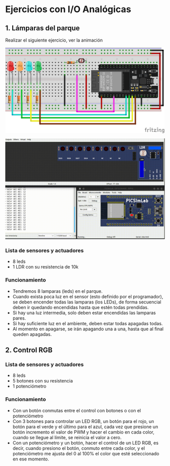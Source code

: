 # Ejercicios con I/O Analógicas

## 1. Lámparas del parque

Realizar el siguiente ejercicio, ver la animación

![ldr_bar_sch](./assets/schematic/ldr_led_bar.png)

![ldr_bar_gir](./assets/videos/LDR_bar.gif)

### Lista de sensores y actuadores

- 8 leds
- 1 LDR con su resistencia de 10k

### Funcionamiento

- Tendremos 8 lamparas (leds) en el parque.
- Cuando exista poca luz en el sensor (esto definido por el programador), se deben encender todas las lamparas (los LEDs), de forma secuencial deben ir quedando encendidas hasta que estén todas prendidas.
- Si hay una luz intermedia, solo deben estar encendidas las lamparas pares.
- Si hay suficiente luz en el ambiente, deben estar todas apagadas todas.
- Al momento en apagarse, se irán apagando una a una, hasta que al final queden apagadas.

<!-- Bloque de código -->
<!--
<details markdown="1">
<summary>Código</summary>

```C
const byte pinADC = 34;  //pin que sera leído del ADC
const byte LED1 = 25;    //Configuro el pin en donde colocaré el LED
const byte LED2 = 26;    //Configuro el pin en donde colocaré el LED
const byte LED3 = 27;    //Configuro el pin en donde colocaré el LED
const byte LED4 = 14;    //Configuro el pin en donde colocaré el LED
#define LIMIT_INF 1500       //ESTE VALOR SE CAMBIA CON BASE AL AJUSTE DEL SENSOR
#define LIMIT_SUP 3000       //ESTE VALOR SE CAMBIA CON BASE AL AJUSTE DEL SENSOR

// the setup routine runs once when you press reset:
void setup() {
  // inicializamos el monitor serial a 115200 baudios
  Serial.begin(115200);
  pinMode(LED1, OUTPUT);  //configuro como salida el pin para el led
  pinMode(LED2, OUTPUT);  //configuro como salida el pin para el led
  pinMode(LED3, OUTPUT);  //configuro como salida el pin para el led
  pinMode(LED4, OUTPUT);  //configuro como salida el pin para el led
}

void loop() {
  int valueLDR = analogRead(pinADC);  //leemos el pin del ADC
  Serial.print("Valor del ADC: ");
  Serial.println(valueLDR);

  if (valueLDR < LIMIT_INF) {
    digitalWrite(LED1, LOW);
    delay(250);
    digitalWrite(LED2, LOW);
    delay(250);
    digitalWrite(LED3, LOW);
    delay(250);
    digitalWrite(LED4, LOW);
  } else if (valueLDR > LIMIT_INF && valueLDR < LIMIT_SUP ) {
    digitalWrite(LED1, HIGH);
    delay(250);
    digitalWrite(LED2, HIGH);
    digitalWrite(LED3, LOW);
    digitalWrite(LED4, LOW);
  } else {
    digitalWrite(LED1, HIGH);
    delay(250);
    digitalWrite(LED2, HIGH);
    delay(250);
    digitalWrite(LED3, HIGH);
    delay(250);
    digitalWrite(LED4, HIGH);
  }

  delay(10);  // para la estabilidad del valor de entrada
}
```
</details>

 -->

## 2. Control RGB

### Lista de sensores y actuadores

- 8 leds
- 5 botones con su resistencia
- 1 potenciómetro

### Funcionamiento

- Con un botón conmutas entre el control con botones o con el potenciómetro
- Con 3 botones para controlar un LED RGB, un botón para el rojo, un botón para el verde y el último para el azul, cada vez que presione un botón incremento el valor de PWM y hacer el cambio en cada color, cuando se llegue al límite, se reinicia el valor a cero.
- Con un potenciómetro y un botón, hacer el control de un LED RGB, es decir, cuando presiono el botón, conmuto entre cada color, y el potenciómetro me ajusta del 0 al 100% el color que esté seleccionado en ese momento.

